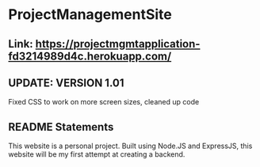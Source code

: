 # ProjectManagementSite
## Link: https://projectmgmtapplication-fd3214989d4c.herokuapp.com/
## UPDATE: VERSION 1.01
Fixed CSS to work on more screen sizes, cleaned up code
## README Statements
This website is a personal project. Built using Node.JS and ExpressJS, this website will be my first attempt at creating a backend.

